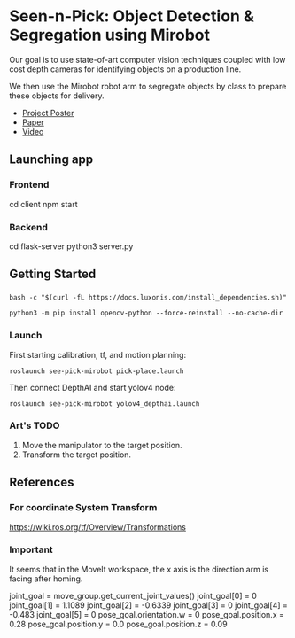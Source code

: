 # Seen-n-Pick: Object Detection & Segregation using Mirobot

Our goal is to use state-of-art computer vision techniques coupled with low cost depth cameras for identifying objects on a production line.

We then use the Mirobot robot arm to segregate objects by class to prepare these objects for delivery. 

 * [Project Poster](https://drive.google.com/file/d/1IhJ5JxWvTOD48baTFk1SDgBTMWksTkgd/view?usp=sharing)
 * [Paper](https://arxiv.org/abs/2011.12948)
 * [Video](https://www.youtube.com/watch?v=MrKrnHhk8IA)


## Launching app

### Frontend

cd client
npm start

### Backend

cd flask-server
python3 server.py

## Getting Started
### 
```shell
bash -c "$(curl -fL https://docs.luxonis.com/install_dependencies.sh)"
```
```shell 
python3 -m pip install opencv-python --force-reinstall --no-cache-dir
```

### Launch

First starting calibration, tf, and motion planning:

```shell
roslaunch see-pick-mirobot pick-place.launch
```

Then connect DepthAI and start yolov4 node:

```shell
roslaunch see-pick-mirobot yolov4_depthai.launch
```

### Art's TODO

1. Move the manipulator to the target position.
2. Transform the target position.

## References

### For coordinate System Transform

<https://wiki.ros.org/tf/Overview/Transformations>

### Important

It seems that in the MoveIt workspace, the x axis is the direction arm is facing after homing.

joint_goal = move_group.get_current_joint_values()
joint_goal[0] = 0
joint_goal[1] = 1.1089
joint_goal[2] = -0.6339
joint_goal[3] = 0
joint_goal[4] = -0.483
joint_goal[5] = 0
pose_goal.orientation.w = 0
pose_goal.position.x = 0.28
pose_goal.position.y = 0.0
pose_goal.position.z = 0.09
